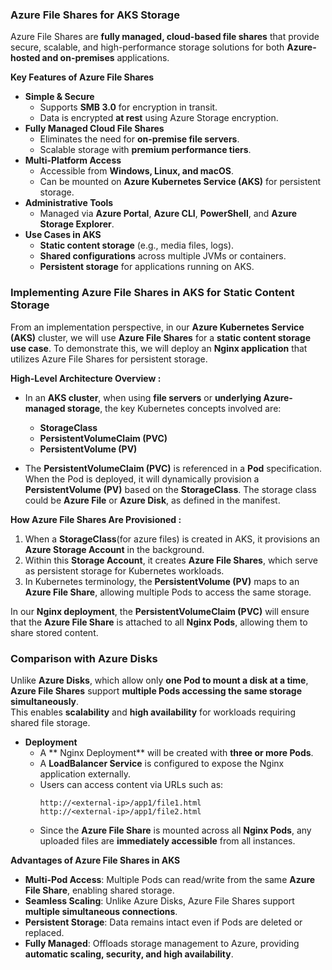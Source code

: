 ### **Azure File Shares for AKS Storage**
Azure File Shares are **fully managed, cloud-based file shares** that provide secure, scalable, and high-performance storage solutions for both **Azure-hosted and on-premises** applications.

**Key Features of Azure File Shares**
- **Simple & Secure**  
   - Supports **SMB 3.0** for encryption in transit.  
   - Data is encrypted **at rest** using Azure Storage encryption.
- **Fully Managed Cloud File Shares**  
   - Eliminates the need for **on-premise file servers**.  
   - Scalable storage with **premium performance tiers**.
- **Multi-Platform Access**  
   - Accessible from **Windows, Linux, and macOS**.  
   - Can be mounted on **Azure Kubernetes Service (AKS)** for persistent storage.
- **Administrative Tools**  
   - Managed via **Azure Portal**, **Azure CLI**, **PowerShell**, and **Azure Storage Explorer**.
- **Use Cases in AKS**  
   - **Static content storage** (e.g., media files, logs).  
   - **Shared configurations** across multiple JVMs or containers.  
   - **Persistent storage** for applications running on AKS.


### **Implementing Azure File Shares in AKS for Static Content Storage**  

From an implementation perspective, in our **Azure Kubernetes Service (AKS)** cluster, we will use **Azure File Shares** for a **static content storage use case**. To demonstrate this, we will deploy an **Nginx application** that utilizes Azure File Shares for persistent storage.

**High-Level Architecture Overview :**  
- In an **AKS cluster**, when using **file servers** or **underlying Azure-managed storage**, the key Kubernetes concepts involved are:  
   - **StorageClass**  
   - **PersistentVolumeClaim (PVC)**  
   - **PersistentVolume (PV)**  

- The **PersistentVolumeClaim (PVC)** is referenced in a **Pod** specification. When the Pod is deployed, it will dynamically provision a **PersistentVolume (PV)** based on the **StorageClass**. The storage class could be **Azure File** or **Azure Disk**, as defined in the manifest.

**How Azure File Shares Are Provisioned :**  

1. When a **StorageClass**(for azure files) is created in AKS, it provisions an **Azure Storage Account** in the background.  
2. Within this **Storage Account**, it creates **Azure File Shares**, which serve as persistent storage for Kubernetes workloads.  
3. In Kubernetes terminology, the **PersistentVolume (PV)** maps to an **Azure File Share**, allowing multiple Pods to access the same storage.

In our **Nginx deployment**, the **PersistentVolumeClaim (PVC)** will ensure that the **Azure File Share** is attached to all **Nginx Pods**, allowing them to share stored content.

### **Comparison with Azure Disks**  
Unlike **Azure Disks**, which allow only **one Pod to mount a disk at a time**, **Azure File Shares** support **multiple Pods accessing the same storage simultaneously**.  
This enables **scalability** and **high availability** for workloads requiring shared file storage.

- **Deployment**  
   - A ** Nginx Deployment** will be created with **three or more Pods**.  
   - A **LoadBalancer Service** is configured to expose the Nginx application externally.  
   - Users can access content via URLs such as:  
      ```
      http://<external-ip>/app1/file1.html  
      http://<external-ip>/app1/file2.html  
      ```
   - Since the **Azure File Share** is mounted across all **Nginx Pods**, any uploaded files are **immediately accessible** from all instances.

**Advantages of Azure File Shares in AKS**  
- **Multi-Pod Access**: Multiple Pods can read/write from the same **Azure File Share**, enabling shared storage.  
- **Seamless Scaling**: Unlike Azure Disks, Azure File Shares support **multiple simultaneous connections**.  
- **Persistent Storage**: Data remains intact even if Pods are deleted or replaced.  
- **Fully Managed**: Offloads storage management to Azure, providing **automatic scaling, security, and high availability**.